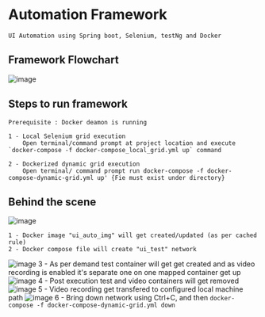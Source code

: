# Automation Framework
    UI Automation using Spring boot, Selenium, testNg and Docker
  
## Framework Flowchart

![image](https://user-images.githubusercontent.com/71212078/200164024-025bc498-b72d-4d19-8b46-9bd9be8299b0.png)

## Steps to run framework
    Prerequisite : Docker deamon is running 

    1 - Local Selenium grid execution
        Open terminal/command prompt at project location and execute `docker-compose -f docker-compose_local_grid.yml up` command

    2 - Dockerized dynamic grid execution 
        Open terminal/ command prompt run docker-compose -f docker-compose-dynamic-grid.yml up' {Fie must exist under directory}
        
 ## Behind the scene
    
   ![image](https://user-images.githubusercontent.com/71212078/200178341-566bb9c2-ff13-4a54-b8e5-da86bc1f0168.png)

    1 - Docker image "ui_auto_img" will get created/updated (as per cached rule)
    2 - Docker compose file will create "ui_test" network
 ![image](https://user-images.githubusercontent.com/71212078/200178518-65f65422-984c-44da-bbad-7c5c93a5674f.png)
    3 - As per demand test container will get get created and as video recording is enabled it's separate one on one mapped container get up
   ![image](https://user-images.githubusercontent.com/71212078/200178621-d2f06fb1-6a7e-4f95-8fe2-95cc7d4c77cc.png)
    4 - Post execution test and video containers will get removed 
    ![image](https://user-images.githubusercontent.com/71212078/200178668-185c6211-fd42-41d2-b83f-3150b84b6376.png)
    5 - Video recording get transfered to configured local machine path
    ![image](https://user-images.githubusercontent.com/71212078/200178766-72b628a1-5efd-45f7-9196-57492b283441.png)
    6 - Bring down network using Ctrl+C, and then `docker-compose -f docker-compose-dynamic-grid.yml down`
